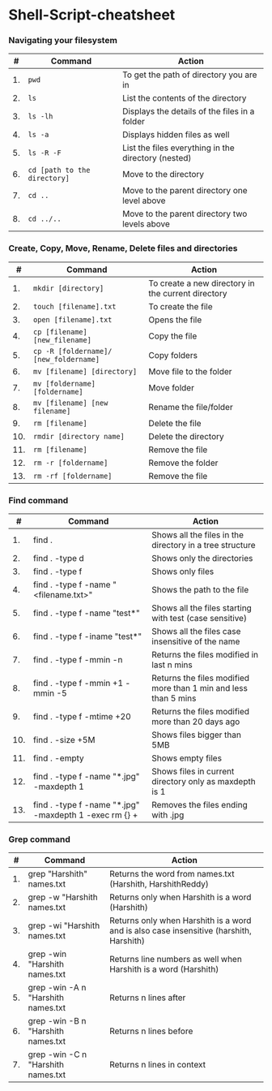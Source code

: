 # Shell-Script-cheatsheet

### Navigating your filesystem
|# | Command | Action |  
|--|---------|--------|
|1.| ```pwd``` | To get the path of directory you are in |
|2.| ```ls``` | List the contents of the directory|  
|3.| ```ls -lh``` | Displays the details of the files in a folder |
|4.| ```ls -a``` | Displays hidden files as well |
|5.| ```ls -R -F``` | List the files everything in the directory (nested)  |  
|6.| ```cd [path to the directory]``` | Move to the directory |
|7.| ```cd ..``` | Move to the parent directory one level above |
|8.| ```cd ../..``` | Move to the parent directory two levels above | 

### Create, Copy, Move, Rename, Delete files and directories
|# | Command | Action |  
|--|---------|--------|
|1.| ```mkdir [directory]``` | To create a new directory in the current directory|
|2.| ```touch [filename].txt``` | To create the file |
|3.| ```open [filename].txt ``` | Opens the file |
|4.| ```cp [filename] [new_filename]``` | Copy the file  |
|5.|```cp -R [foldername]/ [new_foldername]``` | Copy folders |
|6.| ```mv [filename] [directory]``` | Move file to the folder |
|7.|```mv [foldername] [foldername]```| Move folder|
|8.| ```mv [filename] [new filename]``` | Rename the file/folder |
|9.| ```rm [filename]``` | Delete the file |
|10.| ```rmdir [directory name]```| Delete the directory |
|11.| ```rm [filename]```| Remove the file |
|12.| ```rm -r [foldername]```| Remove the folder |
|13.| ```rm -rf [foldername]```| Remove the file |

### Find command
|# | Command | Action |  
|--|---------|--------|
|1.| find . | Shows all the files in the directory in a tree structure|
|2.| find . -type d| Shows only the directories |
|3.| find . -type f| Shows only files|
|4.| find . -type f -name "<filename.txt>" | Shows the path to the file |
|5.| find . -type f -name "test*" | Shows all the files starting with test (case sensitive)|
|6.| find . -type f -iname "test*" | Shows  all the files case insensitive of the name |
|7.| find . -type f -mmin -n | Returns the files modified in last n mins |
|8.| find . -type f -mmin +1 -mmin -5 | Returns the files modified more than 1 min and less than 5 mins |
|9.| find . -type f -mtime +20 | Returns the files modified more than 20 days ago |
|10.| find . -size +5M | Shows files bigger than 5MB |
|11.| find . -empty| Shows empty files |
|12. | find . -type f -name "*.jpg" -maxdepth 1| Shows files in current directory only as maxdepth is 1|
|13. | find . -type f -name "*.jpg" -maxdepth 1 -exec rm {} + | Removes the files ending with .jpg |

### Grep command
|# | Command | Action |  
|--|---------|--------|
|1.|grep "Harshith" names.txt| Returns the word from names.txt (Harshith, HarshithReddy)|
|2.|grep -w "Harshith names.txt | Returns only when Harshith is a word (Harshith)|
|3.|grep -wi "Harshith names.txt | Returns only when Harshith is a word and is also case insensitive (harshith, Harshith)|
|4.|grep -win "Harshith names.txt | Returns line numbers as well when Harshith is a word (Harshith)|
|5.|grep -win -A n "Harshith names.txt | Returns n lines after|
|6.|grep -win -B n "Harshith names.txt | Returns n lines before|
|7.|grep -win -C n "Harshith names.txt | Returns n lines in context|



